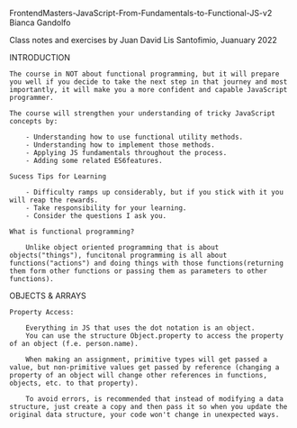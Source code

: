 FrontendMasters-JavaScript-From-Fundamentals-to-Functional-JS-v2 Bianca Gandolfo

Class notes and exercises by Juan David Lis Santofimio, Juanuary 2022


INTRODUCTION

    The course in NOT about functional programming, but it will prepare you well if you decide to take the next step in that journey and most importantly, it will make you a more confident and capable JavaScript programmer.

    The course will strengthen your understanding of tricky JavaScript concepts by:

        - Understanding how to use functional utility methods.
        - Understanding how to implement those methods.
        - Applying JS fundamentals throughout the process.
        - Adding some related ES6features.

    Sucess Tips for Learning

        - Difficulty ramps up considerably, but if you stick with it you will reap the rewards.
        - Take responsibility for your learning.
        - Consider the questions I ask you.

    What is functional programming?

        Unlike object oriented programming that is about objects("things"), funcitonal programming is all about functions("actions") and doing things with those functions(returning them form other functions or passing them as parameters to other functions).

OBJECTS & ARRAYS

    Property Access:

        Everything in JS that uses the dot notation is an object.
        You can use the structure Object.property to access the property of an object (f.e. person.name).
        
        When making an assignment, primitive types will get passed a value, but non-primitive values get passed by reference (changing a property of an object will change other references in functions, objects, etc. to that property).

        To avoid errors, is recommended that instead of modifying a data structure, just create a copy and then pass it so when you update the original data structure, your code won't change in unexpected ways.
